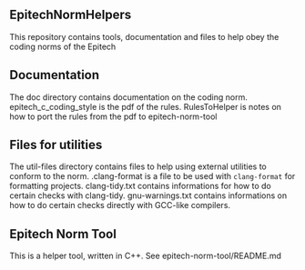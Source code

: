 ## EpitechNormHelpers

This repository contains tools, documentation and files to help obey the coding norms of the Epitech

## Documentation

The doc directory contains documentation on the coding norm. epitech_c_coding_style is the pdf of the rules. RulesToHelper is notes on how to port the rules from the pdf to epitech-norm-tool

## Files for utilities

The util-files directory contains files to help using external utilities to conform to the norm. .clang-format is a file to be used with `clang-format` for formatting projects. clang-tidy.txt contains informations for how to do certain checks with clang-tidy. gnu-warnings.txt contains informations on how to do certain checks directly with GCC-like compilers.

## Epitech Norm Tool

This is a helper tool, written in C++. See epitech-norm-tool/README.md
